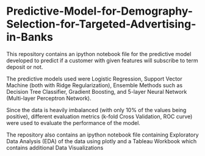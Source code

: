 # Predictive-Model-for-Demography-Selection-for-Targeted-Advertising-in-Banks

This repository contains an ipython notebook file for the predictive model developed to predict if a customer with given features will subscribe to term deposit or not.

The predictive models used were Logistic Regression, Support Vector Machine (both with Ridge Regularization), Ensemble Methods such as Decision Tree Classifier, Gradient Boosting, and 5-layer Neural Network (Multi-layer Perceptron Network).

Since the data is heavily imbalanced (with only 10% of the values being positive), different evaluation metrics (k-fold Cross Validation, ROC curve) were used to evaluate the performance of the model.

The repository also contains an ipython notebook file containing Exploratory Data Analysis (EDA) of the data using plotly and a Tableau Workbook which contains additional Data Visualizations
